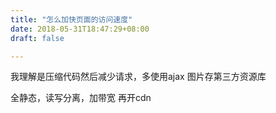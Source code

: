 ```yaml
---
title: "怎么加快页面的访问速度"
date: 2018-05-31T18:47:29+08:00
draft: false

---
```

<!--more-->
我理解是压缩代码然后减少请求，多使用ajax 图片存第三方资源库

全静态，读写分离，加带宽 再开cdn

